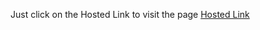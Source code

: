 Just click on the Hosted Link to visit the page [Hosted Link](https://shivambansal96.github.io/Chart-Bar/)

